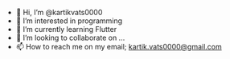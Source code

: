 - 👋 Hi, I’m @kartikvats0000
- 👀 I’m interested in programming  
- 🌱 I’m currently learning Flutter
- 💞️ I’m looking to collaborate on ...
- 📫 How to reach me on my email; kartik.vats0000@gmail.com
<!---
kartikvats0000/kartikvats0000 is a ✨ special ✨ repository because its `README.md` (this file) appears on your GitHub profile.
You can click the Preview link to take a look at your changes.
--->
